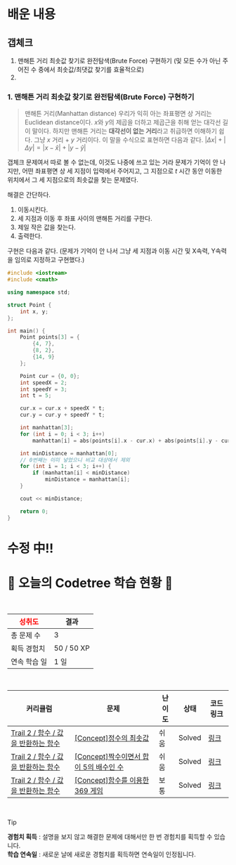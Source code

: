 # 배운 내용
## 갭체크
1. 맨해튼 거리 최솟값 찾기로 완전탐색(Brute Force) 구현하기 (및 모든 수가 아닌 주어진 수 중에서 최솟값/최댓값 찾기를 효율적으로)
2. 

### 1. 맨해튼 거리 최솟값 찾기로 완전탐색(Brute Force) 구현하기
> 맨해튼 거리(Manhattan distance)
> 우리가 익히 아는 좌표평면 상 거리는 Euclidean distance이다.
> $x$와 $y$의 제곱을 더하고 제곱근을 취해 얻는 대각선 길이 말이다.
> 하지만 맨해튼 거리는 **대각선이 없는 거리**라고 취급하면 이해하기 쉽다.
> 그냥 $x$ 거리 + $y$ 거리이다. 이 말을 수식으로 표현하면 다음과 같다.
> $|\Delta x| + |\Delta y| = |x - \hat{x}| + |y - \hat{y}|$

갭체크 문제여서 따로 볼 수 없는데, 이것도 나중에 쓰고 있는 거라 문제가 기억이 안 나지만, 어떤 좌표평면 상 세 지점이 입력에서 주어지고, 그 지점으로 $t$ 시간 동안 이동한 위치에서 그 세 지점으로의 최솟값을 찾는 문제였다.

해결은 간단하다.
1. 이동시킨다.
2. 세 지점과 이동 후 좌표 사이의 맨해튼 거리를 구한다.
3. 제일 작은 값을 찾는다.
4. 출력한다.

구현은 다음과 같다. (문제가 기억이 안 나서 그냥 세 지점과 이동 시간 및 X속력, Y속력을 임의로 지정하고 구현했다.)

```cpp
#include <iostream>
#include <cmath>

using namespace std;

struct Point {
    int x, y;
};

int main() {
    Point points[3] = {
        {4, 7},
        {8, 2},
        {14, 9}
    };

    Point cur = {0, 0};
    int speedX = 2;
    int speedY = 3;
    int t = 5;

    cur.x = cur.x + speedX * t;
    cur.y = cur.y + speedY * t;

    int manhattan[3];
    for (int i = 0; i < 3; i++)
        manhattan[i] = abs(points[i].x - cur.x) + abs(points[i].y - cur.y);

    int minDistance = manhattan[0];
    // 0번째는 이미 넣었으니 비교 대상에서 제외
    for (int i = 1; i < 3; i++) {
        if (manhattan[i] < minDistance)
            minDistance = manhattan[i];
    }

    cout << minDistance;

    return 0;
}
```

# 수정 中!!

# 🌲 오늘의 Codetree 학습 현황 🌲

<br />

| <span style="color:red;display:block;text-align:center;"> **성취도**</span> | 결과 |
|---|---|
| 총 문제 수 | 3 |
| 획득 경험치 | 50 / 50 XP |
| 연속 학습 일 | 1 일 |

<br />

|커리큘럼|문제|난이도|상태|코드 링크|
|---|---|---|---|---|
|[Trail 2 / 함수 / 값을 반환하는 함수](https://www.codetree.ai/trail-info/novice-mid/)|[[Concept]정수의 최솟값](https://www.codetree.ai/trails/complete/curated-cards/intro-minimum-value-of-an-integer/)|쉬움|Solved|[링크](https://github.com/dlwoals256/ProblemSolving/blob/main/250729/%EC%A0%95%EC%88%98%EC%9D%98%20%EC%B5%9C%EC%86%9F%EA%B0%92/minimum-value-of-an-integer.cpp)|
|[Trail 2 / 함수 / 값을 반환하는 함수](https://www.codetree.ai/trail-info/novice-mid/)|[[Concept]짝수이면서 합이 5의 배수인 수](https://www.codetree.ai/trails/complete/curated-cards/intro-an-even-number-with-a-multiple-of-5-in-the-sum/)|쉬움|Solved|[링크](https://github.com/dlwoals256/ProblemSolving/blob/main/250729/%EC%A7%9D%EC%88%98%EC%9D%B4%EB%A9%B4%EC%84%9C%20%ED%95%A9%EC%9D%B4%205%EC%9D%98%20%EB%B0%B0%EC%88%98%EC%9D%B8%20%EC%88%98/an-even-number-with-a-multiple-of-5-in-the-sum.cpp)|
|[Trail 2 / 함수 / 값을 반환하는 함수](https://www.codetree.ai/trail-info/novice-mid/)|[[Concept]함수를 이용한 369 게임](https://www.codetree.ai/trails/complete/curated-cards/intro-369-games-using-functions/)|보통|Solved|[링크](https://github.com/dlwoals256/ProblemSolving/blob/main/250729/%ED%95%A8%EC%88%98%EB%A5%BC%20%EC%9D%B4%EC%9A%A9%ED%95%9C%20369%20%EA%B2%8C%EC%9E%84/369-games-using-functions.cpp)|


<br />

> [!TIP]
> **경험치 획득** : 설명을 보지 않고 해결한 문제에 대해서만 한 번 경험치를 획득할 수 있습니다.  
> **학습 연속일** : 새로운 날에 새로운 경험치를 획득하면 연속일이 인정됩니다.


